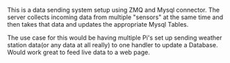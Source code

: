This is a data sending system setup using ZMQ and Mysql connector. The server collects incoming data from multiple "sensors" at the same time and then takes that data and updates the appropriate Mysql Tables.

The use case for this would be having multiple Pi's set up sending weather station data(or any data at all really) to one handler to update a Database. Would work great to feed live data to a web page.
